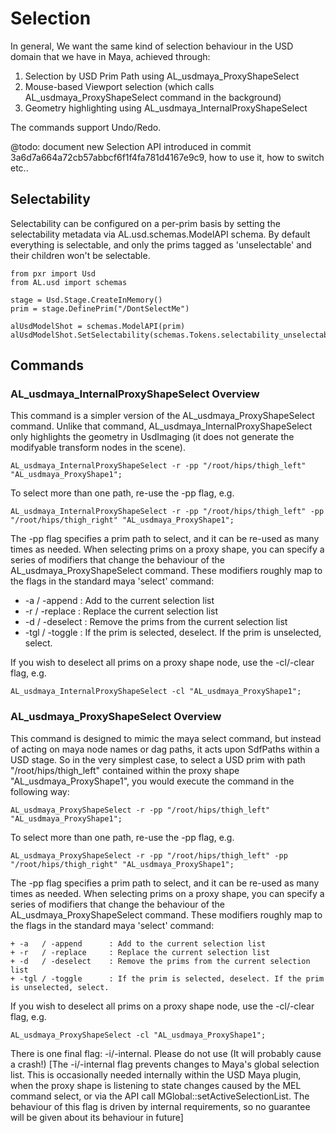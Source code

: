 # Selection

In general, We want the same kind of selection behaviour in the USD domain that we have in Maya, achieved through:
1. Selection by USD Prim Path using AL_usdmaya_ProxyShapeSelect
2. Mouse-based Viewport selection (which calls AL_usdmaya_ProxyShapeSelect command in the background)
3. Geometry highlighting using AL_usdmaya_InternalProxyShapeSelect

The commands support Undo/Redo.


@todo: document new Selection API introduced in commit 3a6d7a664a72cb57abbcf6f1f4fa781d4167e9c9, how to use it, how to switch etc.. 

## Selectability
Selectability can be configured on a per-prim basis by setting the selectability metadata via AL.usd.schemas.ModelAPI schema. By default everything is selectable, and only the prims tagged as 'unselectable' and their children won't be selectable.

```
from pxr import Usd
from AL.usd import schemas

stage = Usd.Stage.CreateInMemory()
prim = stage.DefinePrim("/DontSelectMe")

alUsdModelShot = schemas.ModelAPI(prim)
alUsdModelShot.SetSelectability(schemas.Tokens.selectability_unselectable)
```

## Commands
### AL_usdmaya_InternalProxyShapeSelect Overview

This command is a simpler version of the AL_usdmaya_ProxyShapeSelect command. 
Unlike that command, AL_usdmaya_InternalProxyShapeSelect only highlights the geometry in UsdImaging (it does not generate the modifyable transform nodes in the scene).
```
AL_usdmaya_InternalProxyShapeSelect -r -pp "/root/hips/thigh_left" "AL_usdmaya_ProxyShape1";
```

To select more than one path, re-use the -pp flag, e.g.
```
AL_usdmaya_InternalProxyShapeSelect -r -pp "/root/hips/thigh_left" -pp "/root/hips/thigh_right" "AL_usdmaya_ProxyShape1";
```

The -pp flag specifies a prim path to select, and it can be re-used as many times as needed. When selecting prims on a proxy shape, you can specify a series of modifiers that change the behaviour of the AL_usdmaya_ProxyShapeSelect command. These modifiers roughly map to the flags in the standard maya 'select' command:

+ -a   / -append      : Add to the current selection list
+ -r   / -replace     : Replace the current selection list
+ -d   / -deselect    : Remove the prims from the current selection list
+ -tgl / -toggle      : If the prim is selected, deselect. If the prim is unselected, select.


If you wish to deselect all prims on a proxy shape node, use the -cl/-clear flag, e.g.

```
AL_usdmaya_InternalProxyShapeSelect -cl "AL_usdmaya_ProxyShape1";
```


### AL_usdmaya_ProxyShapeSelect Overview

This command is designed to mimic the maya select command, but instead of acting on maya node names or dag paths, it acts upon SdfPaths within a USD stage. 
So in the very simplest case, to select a USD prim with path "/root/hips/thigh_left" contained within the proxy shape "AL_usdmaya_ProxyShape1", you would execute the command in the following way:
```
AL_usdmaya_ProxyShapeSelect -r -pp "/root/hips/thigh_left" "AL_usdmaya_ProxyShape1";
```
To select more than one path, re-use the -pp flag, e.g.
```
AL_usdmaya_ProxyShapeSelect -r -pp "/root/hips/thigh_left" -pp "/root/hips/thigh_right" "AL_usdmaya_ProxyShape1";
```

The -pp flag specifies a prim path to select, and it can be re-used as many times as needed.
When selecting prims on a proxy shape, you can specify a series of modifiers that change the behaviour of the AL_usdmaya_ProxyShapeSelect command. 
These modifiers roughly map to the flags in the standard maya 'select' command:
```
+ -a   / -append      : Add to the current selection list
+ -r   / -replace     : Replace the current selection list
+ -d   / -deselect    : Remove the prims from the current selection list
+ -tgl / -toggle      : If the prim is selected, deselect. If the prim is unselected, select.
```

If you wish to deselect all prims on a proxy shape node, use the -cl/-clear flag, e.g.
```
AL_usdmaya_ProxyShapeSelect -cl "AL_usdmaya_ProxyShape1";
```

There is one final flag: -i/-internal. Please do not use (It will probably cause a crash!)
[The -i/-internal flag prevents changes to Maya's global selection list. This is occasionally needed internally within the USD Maya plugin, when the proxy shape is listening to state changes caused by the MEL command select, or via the API call MGlobal::setActiveSelectionList. 
The behaviour of this flag is driven by internal requirements, so no guarantee will be given about its behaviour in future]
